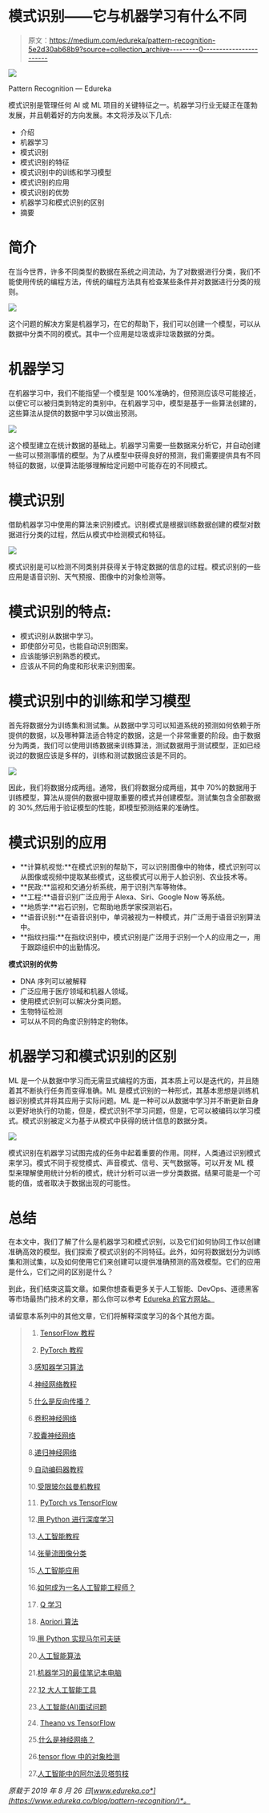 # 模式识别——它与机器学习有什么不同

> 原文：<https://medium.com/edureka/pattern-recognition-5e2d30ab68b9?source=collection_archive---------0----------------------->

![](img/0e00178ff4464a5efca5019ef98b9db2.png)

Pattern Recognition — Edureka

模式识别是管理任何 AI 或 ML 项目的关键特征之一。机器学习行业无疑正在蓬勃发展，并且朝着好的方向发展。本文将涉及以下几点:

*   介绍
*   机器学习
*   模式识别
*   模式识别的特征
*   模式识别中的训练和学习模型
*   模式识别的应用
*   模式识别的优势
*   机器学习和模式识别的区别
*   摘要

# **简介**

在当今世界，许多不同类型的数据在系统之间流动，为了对数据进行分类，我们不能使用传统的编程方法，传统的编程方法具有检查某些条件并对数据进行分类的规则。

![](img/5beafe9b5b39a8f9f85e0ff659861357.png)

这个问题的解决方案是机器学习，在它的帮助下，我们可以创建一个模型，可以从数据中分类不同的模式。其中一个应用是垃圾或非垃圾数据的分类。

# **机器学习**

在机器学习中，我们不能指望一个模型是 100%准确的，但预测应该尽可能接近，以便它可以被归类到特定的类别中。在机器学习中，模型是基于一些算法创建的，这些算法从提供的数据中学习以做出预测。

![](img/a7a357b4c2ee0e289186fe217953e15e.png)

这个模型建立在统计数据的基础上。机器学习需要一些数据来分析它，并自动创建一些可以预测事情的模型。为了从模型中获得良好的预测，我们需要提供具有不同特征的数据，以便算法能够理解给定问题中可能存在的不同模式。

# **模式识别**

借助机器学习中使用的算法来识别模式。识别模式是根据训练数据创建的模型对数据进行分类的过程，然后从模式中检测模式和特征。

![](img/ad320b057bfc0b7a393c1990dd5138b4.png)

模式识别是可以检测不同类别并获得关于特定数据的信息的过程。模式识别的一些应用是语音识别、天气预报、图像中的对象检测等。

# **模式识别的特点:**

*   模式识别从数据中学习。
*   即使部分可见，也能自动识别图案。
*   应该能够识别熟悉的模式。
*   应该从不同的角度和形状来识别图案。

# **模式识别中的训练和学习模型**

首先将数据分为训练集和测试集。从数据中学习可以知道系统的预测如何依赖于所提供的数据，以及哪种算法适合特定的数据，这是一个非常重要的阶段。由于数据分为两类，我们可以使用训练数据来训练算法，测试数据用于测试模型，正如已经说过的数据应该是多样的，训练和测试数据应该是不同的。

![](img/edd970a5176f54f9db85866a6585d7cd.png)

因此，我们将数据分成两组。通常，我们将数据分成两组，其中 70%的数据用于训练模型，算法从提供的数据中提取重要的模式并创建模型。测试集包含全部数据的 30%,然后用于验证模型的性能，即模型预测结果的准确性。

# **模式识别的应用**

*   **计算机视觉:**在模式识别的帮助下，可以识别图像中的物体，模式识别可以从图像或视频中提取某些模式，这些模式可以用于人脸识别、农业技术等。
*   **民政:**监视和交通分析系统，用于识别汽车等物体。
*   **工程:**语音识别广泛应用于 Alexa、Siri、Google Now 等系统。
*   **地质学:**岩石识别，它帮助地质学家探测岩石。
*   **语音识别:**在语音识别中，单词被视为一种模式，并广泛用于语音识别算法中。
*   **指纹扫描:**在指纹识别中，模式识别是广泛用于识别一个人的应用之一，用于跟踪组织中的出勤情况。

**模式识别的优势**

*   DNA 序列可以被解释
*   广泛应用于医疗领域和机器人领域。
*   使用模式识别可以解决分类问题。
*   生物特征检测
*   可以从不同的角度识别特定的物体。

# **机器学习和模式识别的区别**

ML 是一个从数据中学习而无需显式编程的方面，其本质上可以是迭代的，并且随着其不断执行任务而变得准确。ML 是模式识别的一种形式，其基本思想是训练机器识别模式并将其应用于实际问题。ML 是一种可以从数据中学习并不断更新自身以更好地执行的功能，但是，模式识别不学习问题，但是，它可以被编码以学习模式。模式识别被定义为基于从模式中获得的统计信息的数据分类。

![](img/5bc1f7663c39b417d1a95df039c38c86.png)

模式识别在机器学习试图完成的任务中起着重要的作用。同样，人类通过识别模式来学习。模式不同于视觉模式、声音模式、信号、天气数据等。可以开发 ML 模型来理解使用统计分析的模式，统计分析可以进一步分类数据。结果可能是一个可能的值，或者取决于数据出现的可能性。

# **总结**

在本文中，我们了解了什么是机器学习和模式识别，以及它们如何协同工作以创建准确高效的模型。我们探索了模式识别的不同特征。此外，如何将数据划分为训练集和测试集，以及如何使用它们来创建可以提供准确预测的高效模型。它们的应用是什么，它们之间的区别是什么？

到此，我们结束这篇文章。如果你想查看更多关于人工智能、DevOps、道德黑客等市场最热门技术的文章，那么你可以参考 [Edureka 的官方网站。](https://www.edureka.co/blog/?utm_source=medium&utm_medium=content-link&utm_campaign=pattern-recognition)

请留意本系列中的其他文章，它们将解释深度学习的各个其他方面。

> 1. [TensorFlow 教程](/edureka/tensorflow-tutorial-ba142ae96bca)
> 
> 2. [PyTorch 教程](/edureka/pytorch-tutorial-9971d66f6893)
> 
> 3.[感知器学习算法](/edureka/perceptron-learning-algorithm-d30e8b99b156)
> 
> 4.[神经网络教程](/edureka/neural-network-tutorial-2a46b22394c9)
> 
> 5.[什么是反向传播？](/edureka/backpropagation-bd2cf8fdde81)
> 
> 6.[卷积神经网络](/edureka/convolutional-neural-network-3f2c5b9c4778)
> 
> 7.[胶囊神经网络](/edureka/capsule-networks-d7acd437c9e)
> 
> 8.[递归神经网络](/edureka/recurrent-neural-networks-df945afd7441)
> 
> 9.[自动编码器教程](/edureka/autoencoders-tutorial-cfdcebdefe37)
> 
> 10.[受限玻尔兹曼机教程](/edureka/restricted-boltzmann-machine-tutorial-991ae688c154)
> 
> 11. [PyTorch vs TensorFlow](/edureka/pytorch-vs-tensorflow-252fc6675dd7)
> 
> 12.[用 Python 进行深度学习](/edureka/deep-learning-with-python-2adbf6e9437d)
> 
> 13.[人工智能教程](/edureka/artificial-intelligence-tutorial-4257c66f5bb1)
> 
> 14.[张量流图像分类](/edureka/tensorflow-image-classification-19b63b7bfd95)
> 
> 15.[人工智能应用](/edureka/artificial-intelligence-applications-7b93b91150e3)
> 
> 16.[如何成为一名人工智能工程师？](/edureka/become-artificial-intelligence-engineer-5ac2ede99907)
> 
> 17. [Q 学习](/edureka/q-learning-592524c3ecfc)
> 
> 18. [Apriori 算法](/edureka/apriori-algorithm-d7cc648d4f1e)
> 
> 19.[用 Python 实现马尔可夫链](/edureka/introduction-to-markov-chains-c6cb4bcd5723)
> 
> 20.[人工智能算法](/edureka/artificial-intelligence-algorithms-fad283a0d8e2)
> 
> 21.[机器学习的最佳笔记本电脑](/edureka/best-laptop-for-machine-learning-a4a5f8ba5b)
> 
> 22.[12 大人工智能工具](/edureka/top-artificial-intelligence-tools-36418e47bf2a)
> 
> 23.[人工智能(AI)面试问题](/edureka/artificial-intelligence-interview-questions-872d85387b19)
> 
> 24. [Theano vs TensorFlow](/edureka/theano-vs-tensorflow-15f30216b3bc)
> 
> 25.[什么是神经网络？](/edureka/what-is-a-neural-network-56ae7338b92d)
> 
> 26.[tensor flow 中的对象检测](/edureka/tensorflow-object-detection-tutorial-8d6942e73adc)
> 
> 27.[人工智能中的阿尔法贝塔剪枝](/edureka/alpha-beta-pruning-in-ai-b47ee5500f9a)

*原载于 2019 年 8 月 26 日*[*www.edureka.co*](https://www.edureka.co/blog/pattern-recognition/)*。*